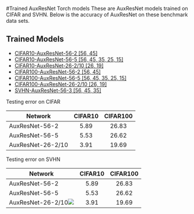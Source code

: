 #Trained AuxResNet Torch models
These are AuxResNet models trained on CIFAR and SVHN. Below is the accuracy of AuxResNet on these benchmark data sets.

## Trained Models ##
- [CIFAR10-AuxResNet-56-2 [56, 45]](http://baidu.com "AuxResNet-56-2")
- [CIFAR10-AuxResNet-56-5 [56, 45, 35, 25, 15]](http://baidu.com "AuxResNet-56-5")
- [CIFAR10-AuxResNet-26-2/10 [26, 19]](http://baidu.com "AuxResNet-26-2/10")
- [CIFAR100-AuxResNet-56-2 [56, 45]](http://baidu.com "AuxResNet-56-2")
- [CIFAR100-AuxResNet-56-5 [56, 45, 35, 25, 15]](http://baidu.com "AuxResNet-56-5")
- [CIFAR100-AuxResNet-26-2/10 [26, 19]](http://baidu.com "AuxResNet-26-2/10")
- [SVHN-AuxResNet-56-3 [56, 45, 35]](http://baidu.com "AuxResNet-56-3")

Testing error on CIFAR

| Network        | CIFAR10           | CIFAR100  |
| ------------- |:-------------:|:-----:|
| AuxResNet-56-2      | 5.89 | 26.83 |
| AuxResNet-56-5      | 5.53      | 26.62 |
| AuxResNet-26-2/10 | 3.91      | 19.69 |

Testing error on SVHN

| Network        | CIFAR10           | CIFAR100  |
| ------------- |:-------------:|:-----:|
| AuxResNet-56-2      | 5.89 | 26.83 |
| AuxResNet-56-5      | 5.53      | 26.62 |
| AuxResNet-26-2/10<img src="http://chart.googleapis.com/chart?cht=tx&chl=^\dagger" style="border:none;"> | 3.91      | 19.69 |

